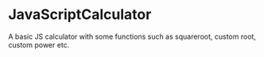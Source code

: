 # JavaScriptCalculator
A basic JS calculator with some functions such as squareroot, custom root, custom power etc.
